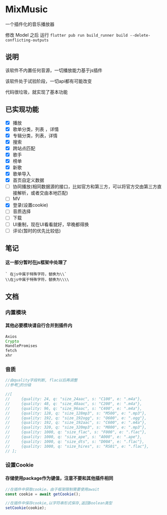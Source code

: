 # MixMusic

一个插件化的音乐播放器

修改 Model 之后 运行 ```flutter pub run build_runner build --delete-conflicting-outputs```

## 说明

该软件不内置任何音源，一切播放能力基于js插件

该软件处于试验阶段，一切api都有可能改变

代码很垃圾，就实现了基本功能

## 已实现功能

- [x] 播放
- [x] 歌单分类，列表 ，详情
- [x] 专辑分类，列表，详情
- [x] 搜索
- [x] 跨站点匹配
- [x] 歌手
- [x] 榜单
- [x] 新歌
- [x] 歌单导入
- [x] 首页自定义数据
- [ ] 协同播放(相同数据源的接口，比如官方和第三方，可以将官方交由第三方直接解析，或者交由本地匹配)
- [ ] MV
- [x] 登录(设置cookie)
- [ ] 音质选择
- [ ] 下载
- [ ] UI重制，现在UI看看就好，早晚都得换
- [ ] 评论(暂时的优先比较低)

## 笔记

#### 这一部分暂时在js框架中处理了

 ```
 ` 在js中属于特殊字符，替换为\\`
 \\在js中属于特殊字符，替换为\\\\
 ```

## 文档

### 内置模块

#### 其他必要模块请自行合并到插件内

```js
Axios
Crypto
HandlePromises
fetch
xhr
```
### 音质

```js
//由quality字段判断, flac以后再调整
//参考🐧的分级

//[
//     {quality: 24, q: "size_24aac", s: "C100", e: ".m4a"},
//     {quality: 48, q: "size_48aac", s: "C200", e: ".m4a"},
//     {quality: 96, q: "size_96aac", s: "C400", e: ".m4a"},
//     {quality: 128, q: "size_128mp3", s: "M500", e: ".mp3"},
//     {quality: 192, q: "size_192ogg", s: "O600", e: ".ogg"},
//     {quality: 192, q: "size_192aac", s: "C600", e: ".m4a"},
//     {quality: 320, q: "size_320mp3", s: "M800", e: ".mp3"},
//     {quality: 1000, q: "size_flac", s: "F000", e: ".flac"},
//     {quality: 1000, q: "size_ape", s: "A000", e: ".ape"},
//     {quality: 1000, q: "size_dts", s: "D00A", e: ".flac"},
//     {quality: 1000, q: "size_hires", s: "RS01", e: ".flac"},
// ];


```

### 设置Cookie

#### 存储使用package作为键值，注意不要和其他插件相同

```js
//在插件中获取cookie，由于框架限制需要使用await
const cookie = await getCookie();

//在插件中保存cookie,以字符串形式保存,返回Boolean类型
setCookie(cookie);
```
